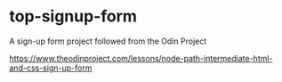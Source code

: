 # top-signup-form
A sign-up form project followed from the Odin Project

https://www.theodinproject.com/lessons/node-path-intermediate-html-and-css-sign-up-form
